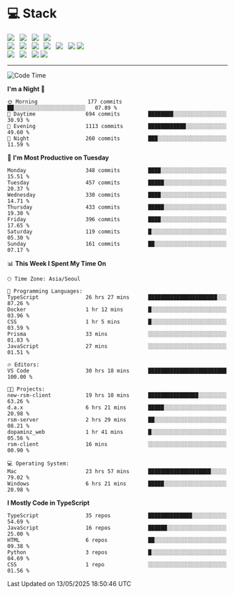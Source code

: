 <h1>💻 Stack</h1>
<div>
 <!-- badge : https://shields.io/ -->
 <!-- icon : https://simpleicons.org/?q=Get -->
 <img src="https://img.shields.io/badge/HTML5-e74c3c?style=flat-square&logo=HTML5&logoColor=white"/> &nbsp 
 <img src="https://img.shields.io/badge/CSS3-0A84FF?style=flat-square&logo=CSS3&logoColor=white"/> &nbsp 
 <img src="https://img.shields.io/badge/JavaScript-FFCD11?style=flat-square&logo=JavaScript&logoColor=white"/> &nbsp 
 <img src="https://img.shields.io/badge/TypeScript-3075C0?style=flat-square&logo=TypeScript&logoColor=white"/>
 <br/>
 <img src="https://img.shields.io/badge/Next-000000?style=flat-square&logo=nextdotjs&logoColor=white"/> &nbsp 
 <img src="https://img.shields.io/badge/React-00BCF6?style=flat-square&logo=React&logoColor=white"/> &nbsp 
 <img src="https://img.shields.io/badge/Redux-764ABC?style=flat-square&logo=Redux&logoColor=white"/> &nbsp
 <img src="https://img.shields.io/badge/Recoil-3578E5?style=flat-square&logo=recoil&logoColor=white"/> &nbsp
 <img src="https://img.shields.io/badge/React-Query-FF4154?style=flat-square&logo=reactquery&logoColor=white"/> &nbsp 
 <img src="https://img.shields.io/badge/styled%2Dcomponents-DB7093?style=flat-square&logo=styled%2Dcomponents&logoColor=white"/>
 <img src="https://img.shields.io/badge/CSS Modules-000000?style=flat-square&logo=CSS Modules&logoColor=white"/> &nbsp 
 <br/>
 <img src="https://img.shields.io/badge/Node-339933?style=flat-square&logo=Node.js&logoColor=white"/> &nbsp 
 <img src="https://img.shields.io/badge/Express-000000?style=flat-square&logo=Express&logoColor=white"/> &nbsp 
 <img src="https://img.shields.io/badge/MongoDB-47A248?style=flat-square&logo=MongoDB&logoColor=white"/>
 <img src="https://img.shields.io/badge/MariaDB-003545?style=flat-square&logo=mariadb&logoColor=white"/>
</div>

<hr>

<!--START_SECTION:waka-->
![Code Time](http://img.shields.io/badge/Code%20Time-2%2C412%20hrs%2044%20mins-blue)

**I'm a Night 🦉** 

```text
🌞 Morning                177 commits         ██░░░░░░░░░░░░░░░░░░░░░░░   07.89 % 
🌆 Daytime                694 commits         ████████░░░░░░░░░░░░░░░░░   30.93 % 
🌃 Evening                1113 commits        ████████████░░░░░░░░░░░░░   49.60 % 
🌙 Night                  260 commits         ███░░░░░░░░░░░░░░░░░░░░░░   11.59 % 
```
📅 **I'm Most Productive on Tuesday** 

```text
Monday                   348 commits         ████░░░░░░░░░░░░░░░░░░░░░   15.51 % 
Tuesday                  457 commits         █████░░░░░░░░░░░░░░░░░░░░   20.37 % 
Wednesday                330 commits         ████░░░░░░░░░░░░░░░░░░░░░   14.71 % 
Thursday                 433 commits         █████░░░░░░░░░░░░░░░░░░░░   19.30 % 
Friday                   396 commits         ████░░░░░░░░░░░░░░░░░░░░░   17.65 % 
Saturday                 119 commits         █░░░░░░░░░░░░░░░░░░░░░░░░   05.30 % 
Sunday                   161 commits         ██░░░░░░░░░░░░░░░░░░░░░░░   07.17 % 
```


📊 **This Week I Spent My Time On** 

```text
🕑︎ Time Zone: Asia/Seoul

💬 Programming Languages: 
TypeScript               26 hrs 27 mins      ██████████████████████░░░   87.26 % 
Docker                   1 hr 12 mins        █░░░░░░░░░░░░░░░░░░░░░░░░   03.96 % 
CSS                      1 hr 5 mins         █░░░░░░░░░░░░░░░░░░░░░░░░   03.59 % 
Prisma                   33 mins             ░░░░░░░░░░░░░░░░░░░░░░░░░   01.83 % 
JavaScript               27 mins             ░░░░░░░░░░░░░░░░░░░░░░░░░   01.51 % 

🔥 Editors: 
VS Code                  30 hrs 18 mins      █████████████████████████   100.00 % 

🐱‍💻 Projects: 
new-rsm-client           19 hrs 10 mins      ████████████████░░░░░░░░░   63.26 % 
d.a.x                    6 hrs 21 mins       █████░░░░░░░░░░░░░░░░░░░░   20.98 % 
rsm-server               2 hrs 29 mins       ██░░░░░░░░░░░░░░░░░░░░░░░   08.21 % 
dopaminz_web             1 hr 41 mins        █░░░░░░░░░░░░░░░░░░░░░░░░   05.56 % 
rsm-client               16 mins             ░░░░░░░░░░░░░░░░░░░░░░░░░   00.90 % 

💻 Operating System: 
Mac                      23 hrs 57 mins      ████████████████████░░░░░   79.02 % 
Windows                  6 hrs 21 mins       █████░░░░░░░░░░░░░░░░░░░░   20.98 % 
```

**I Mostly Code in TypeScript** 

```text
TypeScript               35 repos            ██████████████░░░░░░░░░░░   54.69 % 
JavaScript               16 repos            ██████░░░░░░░░░░░░░░░░░░░   25.00 % 
HTML                     6 repos             ██░░░░░░░░░░░░░░░░░░░░░░░   09.38 % 
Python                   3 repos             █░░░░░░░░░░░░░░░░░░░░░░░░   04.69 % 
CSS                      1 repo              ░░░░░░░░░░░░░░░░░░░░░░░░░   01.56 % 
```




 Last Updated on 13/05/2025 18:50:46 UTC
<!--END_SECTION:waka-->
